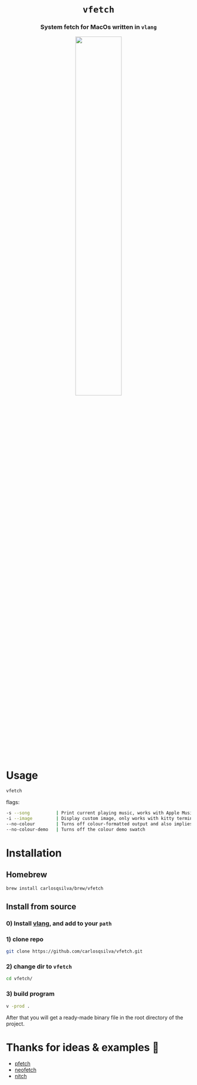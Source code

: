 <div align="center">

# `vfetch`

<h3>
  System fetch for MacOs written in <code>vlang</code>
</h3>

<img src="https://user-images.githubusercontent.com/19891059/180103104-db95ce20-4b2a-4a92-96d1-2f1e11a69b57.png" width="50%">
</div>

# Usage
```bash
vfetch
```
flags:

```bash
-s --song          | Print current playing music, works with Apple Music
-i --image         | Display custom image, only works with kitty terminal
--no-colour        | Turns off colour-formatted output and also implies --no-colour-demo
--no-colour-demo   | Turns off the colour demo swatch
```

# Installation

## Homebrew

```bash
brew install carlosqsilva/brew/vfetch
```

## Install from source

### 0) Install [vlang](https://vlang.io), and add to your `path`
### 1) clone repo
```bash
git clone https://github.com/carlosqsilva/vfetch.git
```
### 2) change dir to `vfetch`
```bash
cd vfetch/
```
### 3) build program
```bash
v -prod .
```
After that you will get a ready-made binary file in the root directory of the project.


# Thanks for ideas & examples 💬
- [pfetch](https://github.com/dylanaraps/pfetch/)
- [neofetch](https://github.com/dylanaraps/neofetch)
- [nitch](https://github.com/unxsh/nitch)
